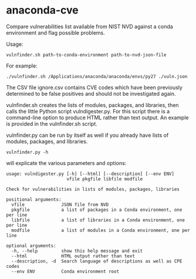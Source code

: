 # anaconda-cve
Compare vulnerabilities list available from NIST NVD against a conda environment and flag possible problems.

Usage:

`vulnfinder.sh path-to-conda-environment path-to-nvd-json-file`

For example:

`./vulnfinder.sh /Applications/anaconda/anaconda/envs/py27 ./vuln.json`

 The CSV file ignore.csv contains CVE codes which have been previously determined to be false positives
 and should not be investigated again.

 vulnfinder.sh creates the lists of modules, packages, and libraries, then calls the little Python script
 vulndigester.py. For this script there is a command-line option to produce HTML rather than text output.
 An example is provided in the vulnfinder.sh script.

vulnfinder.py can be run by itself as well if you already have lists of modules, packages, and libraries.

`vulnfinder.py -h` 

will explicate the various parameters and options:

```
usage: vulndigester.py [-h] [--html] [--description] [--env ENV]
                       vfile pkgfile libfile modfile

Check for vulnerabilities in lists of modules, packages, libraries

positional arguments:
  vfile              JSON file from NVD
  pkgfile            a list of packages in a Conda environment, one per line
  libfile            a list of libraries in a Conda environment, one per line
  modfile            a list of modules in a Conda environment, one per line

optional arguments:
  -h, --help         show this help message and exit
  --html             HTML output rather than text
  --description, -d  Search language of descriptions as well as CPE codes
  --env ENV          Conda environment root
```
